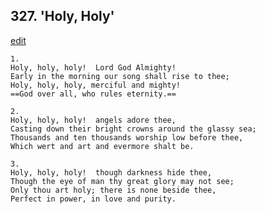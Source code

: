 
## 327.  'Holy, Holy'
[edit](https://docs.google.com/document/d/1TvuKDH1PEGInBtwTf5YmqEEhUPoMPBQL/edit?mode=html)



    1.
    Holy, holy, holy!  Lord God Almighty!
    Early in the morning our song shall rise to thee;
    Holy, holy, holy, merciful and mighty!
    ==God over all, who rules eternity.==

    2.
    Holy, holy, holy!  angels adore thee,
    Casting down their bright crowns around the glassy sea;
    Thousands and ten thousands worship low before thee,
    Which wert and art and evermore shalt be.

    3.
    Holy, holy, holy!  though darkness hide thee,
    Though the eye of man thy great glory may not see;
    Only thou art holy; there is none beside thee,
    Perfect in power, in love and purity.
